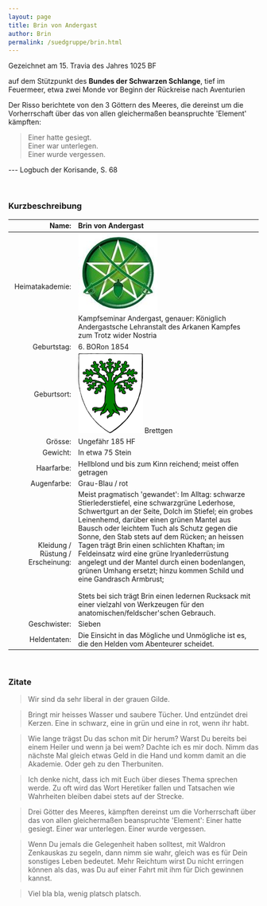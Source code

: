 ```yaml
---
layout: page
title: Brin von Andergast
author: Brin
permalink: /suedgruppe/brin.html
---
```



Gezeichnet am 15. Travia des Jahres 1025 BF

auf dem Stützpunkt des **Bundes der Schwarzen Schlange**, tief im Feuermeer, etwa zwei Monde vor Beginn der Rückreise nach Aventurien

Der Risso berichtete von den 3 Göttern des Meeres, die dereinst um die Vorherrschaft über das von allen gleichermaßen beanspruchte 'Element' kämpften:

> Einer hatte gesiegt.  
> Einer war unterlegen.  
> Einer wurde vergessen.

--- Logbuch der Korisande, S. 68

&nbsp;

### Kurzbeschreibung


| Name:           | Brin von Andergast                                                               |
| --------------: | :------------------------------------------------------------------------------- |
| Heimatakademie: | ![Akademiesiegel-Andergast](/assets/img/char-brin-andergast-akademiesiegel.jpg) <br> Kampfseminar Andergast, genauer: Königlich Andergastsche Lehranstalt des Arkanen Kampfes zum Trotz wider Nostria  |
| Geburtstag:     | 6. BORon 1854                                                                    |
| Geburtsort:     | ![Wappen-Andergast](/assets/img/char-brin-andergast-wappen-small.png) Brettgen   |
| Grösse:         | Ungefähr 185 HF                                                                  |
| Gewicht:        | In etwa 75 Stein                                                                 |
| Haarfarbe:      | Hellblond und bis zum Kinn reichend; meist offen getragen                        |
| Augenfarbe:     | Grau-Blau / rot                                                                  |
| Kleidung / Rüstung / Erscheinung: | Meist pragmatisch 'gewandet': Im Alltag: schwarze Stierlederstiefel, eine schwarzgrüne Lederhose, Schwertgurt an der Seite, Dolch im Stiefel; ein grobes Leinenhemd, darüber einen grünen Mantel aus Bausch oder leichtem Tuch als Schutz gegen die Sonne, den Stab stets auf dem Rücken; an heissen Tagen trägt Brin einen schlichten Khaftan; im Feldeinsatz wird eine grüne Iryanlederrüstung angelegt und der Mantel durch einen bodenlangen, grünen Umhang ersetzt; hinzu kommen Schild und eine Gandrasch Armbrust; <br><br> Stets bei sich trägt Brin einen ledernen Rucksack mit einer vielzahl von Werkzeugen für den anatomischen/feldscher'schen Gebrauch. |
| Geschwister:    | Sieben                                                                           |
| Heldentaten:    | Die Einsicht in das Mögliche und Unmögliche ist es, die den Helden vom Abenteurer scheidet. |

&nbsp;

### Zitate

> Wir sind da sehr liberal in der grauen Gilde.

> Bringt mir heisses Wasser und saubere Tücher. Und entzündet drei Kerzen. Eine in schwarz, eine in grün und eine in rot, wenn ihr habt.

> Wie lange trägst Du das schon mit Dir herum? Warst Du bereits bei einem Heiler und wenn ja bei wem? Dachte ich es mir doch. Nimm das nächste Mal gleich etwas Geld in die Hand und komm damit an die Akademie. Oder geh zu den Therbuniten.

> Ich denke nicht, dass ich mit Euch über dieses Thema sprechen werde. Zu oft wird das Wort Heretiker fallen und Tatsachen wie Wahrheiten bleiben dabei stets auf der Strecke.

> Drei Götter des Meeres, kämpften dereinst um die Vorherrschaft über das von allen gleichermaßen beanspruchte 'Element': Einer hatte gesiegt. Einer war unterlegen. Einer wurde vergessen.

> Wenn Du jemals die Gelegenheit haben solltest, mit Waldron Zenkauskas zu segeln, dann nimm sie wahr, gleich was es für Dein sonstiges Leben bedeutet. Mehr Reichtum wirst Du nicht erringen können als das, was Du auf einer Fahrt mit ihm für Dich gewinnen kannst.

> Viel bla bla, wenig platsch platsch.
